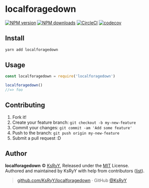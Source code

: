 # localforagedown

[![NPM version](https://badgen.net/npm/v/localforagedown)](https://npmjs.com/package/localforagedown) [![NPM downloads](https://badgen.net/npm/dm/localforagedown)](https://npmjs.com/package/localforagedown) [![CircleCI](https://badgen.net/circleci/github/KsRyY/localforagedown/master)](https://circleci.com/gh/KsRyY/localforagedown/tree/master) [![codecov](https://codecov.io/gh/KsRyY/localforagedown/branch/master/graph/badge.svg)](https://codecov.io/gh/KsRyY/localforagedown)

## Install

```bash
yarn add localforagedown
```

## Usage

```js
const localforagedown = require('localforagedown')

localforagedown()
//=> foo
```

## Contributing

1. Fork it!
2. Create your feature branch: `git checkout -b my-new-feature`
3. Commit your changes: `git commit -am 'Add some feature'`
4. Push to the branch: `git push origin my-new-feature`
5. Submit a pull request :D

## Author

**localforagedown** © [KsRyY](https://github.com/KsRyY), Released under the [MIT](./LICENSE) License.<br>
Authored and maintained by KsRyY with help from contributors ([list](https://github.com/KsRyY/localforagedown/contributors)).

> [github.com/KsRyY/localforagedown](https://github.com/KsRyY/localforagedown) · GitHub [@KsRyY](https://github.com/KsRyY)
